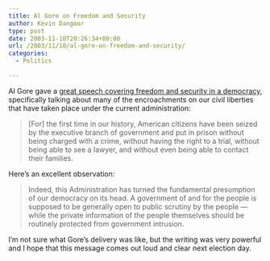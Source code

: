 ```yaml
---
title: Al Gore on Freedom and Security
author: Kevin Dangoor
type: post
date: 2003-11-10T20:26:34+00:00
url: /2003/11/10/al-gore-on-freedom-and-security/
categories:
  - Politics

---
```

Al Gore gave a [great speech covering freedom and security in a democracy][1], specifically talking about many of the encroachments on our civil liberties that have taken place under the current administration:

> [For] the first time in our history, American citizens have been seized by the executive branch of government and put in prison without being charged with a crime, without having the right to a trial, without being able to see a lawyer, and without even being able to contact their families.

Here&#8217;s an excellent observation:

> Indeed, this Administration has turned the fundamental presumption of our democracy on its head. A government of and for the people is supposed to be generally open to public scrutiny by the people &#8212; while the private information of the people themselves should be routinely protected from government intrusion.

I&#8217;m not sure what Gore&#8217;s delivery was like, but the writing was very powerful and I hope that this message comes out loud and clear next election day.

 [1]: http://www.moveon.org/gore/speech.html "MoveOn.org: Democracy in Action"